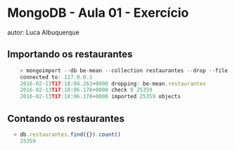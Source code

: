# MongoDB - Aula 01 - Exercício
autor: Luca Albuquerque

## Importando os restaurantes

```js
	> mongoimport --db be-mean --collection restaurantes --drop --file restaurantes.json
	connected to: 127.0.0.1
	2016-02-13T17:18:04.263+0000 dropping: be-mean.restaurantes
	2016-02-13T17:18:06.178+0000 check 9 25359
	2016-02-13T17:18:06.178+0000 imported 25359 objects
```

## Contando os restaurantes

```js
  > db.restaurantes.find({}).count()
	25359
```
